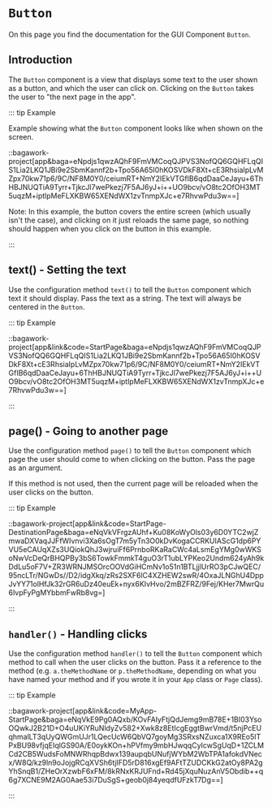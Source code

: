 <script>
	import ViewApp from '$lib/ViewApp.svelte'
</script>

# `Button`
On this page you find the documentation for the GUI Component `Button`.





## Introduction
The `Button` component is a view that displays some text to the user shown as a button, and which the user can click on. Clicking on the `Button` takes the user to "the next page in the app".

::: tip Example

Example showing what the `Button` component looks like when shown on the screen.

::bagawork-project[app&baga=eNpdjs1qwzAQhF9FmVMCoqQJPVS3NofQQ6GQHFLqQIS1Lia2LKQ1JBi9e2SbmKannf2b+Tpo56A65I0hKOSVDkF8Xt+cE3RhsiaIpLvMZpx70kw71p6/9C/NF8M0Y0/ceiumRT+NmY2IEkVTGfIB6qdDaaCeJayu+6ThHBJNUQTiA9Tyrr+TjkcJl7wePkezj7F5AJ6yJ+i++UO9bcv/vO8tc2OfOH3MT5uqzM+iptlpMeFLXKBW65XENdWX1zvTnmpXJc+e7RhvwPdu3w==]

Note: In this example, the button covers the entire screen (which usually isn't the case), and clicking on it just reloads the same page, so nothing should happen when you click on the button in this example.

:::



## text() - Setting the text
Use the configuration method `text()` to tell the `Button` component which text it should display. Pass the text as a string. The text will always be centered in the `Button`.

::: tip Example

::bagawork-project[app&link&code=StartPage&baga=eNpdjs1qwzAQhF9FmVMCoqQJPVS3NofQQ6GQHFLqQIS1Lia2LKQ1JBi9e2SbmKannf2b+Tpo56A65I0hKOSVDkF8Xt+cE3RhsiaIpLvMZpx70kw71p6/9C/NF8M0Y0/ceiumRT+NmY2IEkVTGfIB6qdDaaCeJayu+6ThHBJNUQTiA9Tyrr+TjkcJl7wePkezj7F5AJ6yJ+i++UO9bcv/vO8tc2OfOH3MT5uqzM+iptlpMeFLXKBW65XENdWX1zvTnmpXJc+e7RhvwPdu3w==]

:::





## page() - Going to another page
Use the configuration method `page()` to tell the `Button` component which page the user should come to when clicking on the button. Pass the page as an argument.

If this method is not used, then the current page will be reloaded when the user clicks on the button.

::: tip Example

::bagawork-project[app&link&code=StartPage-DestinationPage&baga=eNqVkVFrgzAUhf+Ku08KoWyOls03y6D0YTC2wjZmwaDXVaqJJFfWIvnvi3Xa6sOgT7m5yTn3O0kDvKogaCCRKUIAScG1dp6PYVU5eCAUqXZs3UQiokQhJ3wjruiFf6PrnboRKaRaCWc4aLsmEgYMg0wWKSoNwVcDeQrBHQPBy3bS6TowkFmmkT4guO3rT1ubLYPKeo2Undm624yAh9kDdLu5oF7V+ZR3WRNJMSOrcOOVdGiHCmNv1o51n1BTLjjlUrRO3pCJwQEC/95ncLTr/NGwDs//D2/idgXkq/zRs2SXF6lC4XZHEW2swR/4OxaJLNGhU4DppJvYY71olHfJk32rGR6uDz40euEk+nyx6KIvHvo/2mBZFRZ/9Fej/KHer7MwrQu6IvpFyPgMYbbmFwRb8vg=]

:::




## `handler()` - Handling clicks
Use the configuration method `handler()` to tell the `Button` component which method to call when the user clicks on the button. Pass it a reference to the method (e.g. `a.theMethodName` or `p.theMethodName`, depending on what you have named your method and if you wrote it in your `App` class or `Page` class).

::: tip Example

::bagawork-project[app&link&code=MyApp-StartPage&baga=eNqVkE9Pg0AQxb/KOvFAIyFtjQdJemg9mB78E+1BI03YsoOQwkJ2B21D+O4uUKiYRuNldyZv582+Xwk8z8EtIcgEggtBwrVmd/t5njPcEUqhmalLT3qUyQWGmUJr1LQecUcW6QbVQ7goyMg3SRxsNZuxca1X9REo5ITPxBU98vfjqEIqlGS90A/E0oykKOn+hPVfmy9mbHJwqqCyIcwSgUqD+1ZCLMCd2CB5WudsFoMNWRhqpBdwx139aupqbUNufjWYbM2WbTPA1afokdVNecx/W8Q/kz9ln9oJojgRCqXVSh6tjIFD5rD816xgEf9AFtTZUDCKkG2atOy8PA2gYhSnqB1/ZHeOrXzwbF6xFM/8kRNxKRJUFnd+Rd45jXquNuzAnV5Obdib++q6g7XCNE9M2AG0Aae53i7DuSgS+geob0j84yeqdfUFzkT7Dg==]

:::